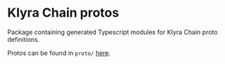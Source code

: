 # Klyra Chain protos

Package containing generated Typescript modules for Klyra Chain proto definitions.

Protos can be found in `proto/` [here](https://github.com/StreamFinance-Protocol/stream-chain/tree/main/proto).
